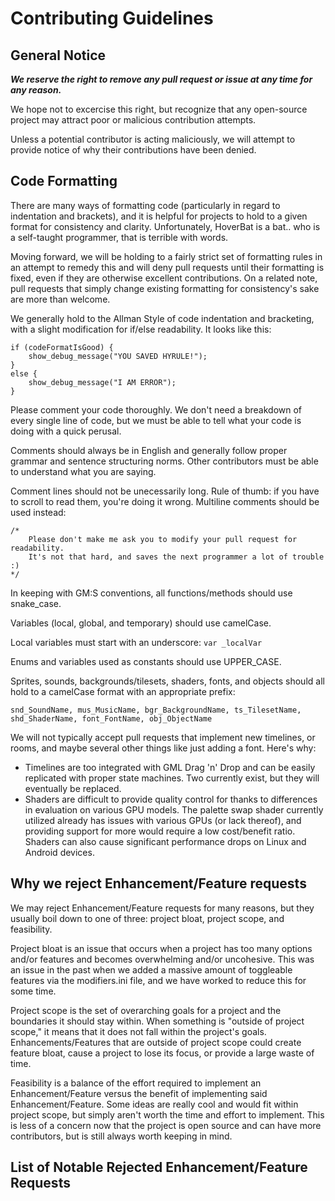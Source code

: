 # Contributing Guidelines
## General Notice
***We reserve the right to remove any pull request or issue at any time for any reason.***

We hope not to excercise this right, but recognize that any open-source project may attract poor or malicious contribution attempts.

Unless a potential contributor is acting maliciously, we will attempt to provide notice of why their contributions have been denied.
## Code Formatting
There are many ways of formatting code (particularly in regard to indentation and brackets), and it is helpful for projects to hold to a given format for consistency and clarity. Unfortunately, HoverBat is a bat.. who is a self-taught programmer, that is terrible with words.

Moving forward, we will be holding to a fairly strict set of formatting rules in an attempt to remedy this and will deny pull requests until their formatting is fixed, even if they are otherwise excellent contributions. On a related note, pull requests that simply change existing formatting for consistency's sake are more than welcome.

We generally hold to the Allman Style of code indentation and bracketing, with a slight modification for if/else readability. It looks like this:
```
if (codeFormatIsGood) {
    show_debug_message("YOU SAVED HYRULE!");
} 
else {
    show_debug_message("I AM ERROR");
}
```
Please comment your code thoroughly. We don't need a breakdown of every single line of code, but we must be able to tell what your code is doing with a quick perusal.

Comments should always be in English and generally follow proper grammar and sentence structuring norms. Other contributors must be able to understand what you are saying.

Comment lines should not be unecessarily long. Rule of thumb: if you have to scroll to read them, you're doing it wrong. Multiline comments should be used instead:
```
/*
    Please don't make me ask you to modify your pull request for readability.
    It's not that hard, and saves the next programmer a lot of trouble :)
*/
```
In keeping with GM:S conventions, all functions/methods should use snake_case.

Variables (local, global, and temporary) should use camelCase.

Local variables must start with an underscore: `var _localVar`

Enums and variables used as constants should use UPPER_CASE.

Sprites, sounds, backgrounds/tilesets, shaders, fonts, and objects should all hold to a camelCase format with an appropriate prefix:
```
snd_SoundName, mus_MusicName, bgr_BackgroundName, ts_TilesetName, shd_ShaderName, font_FontName, obj_ObjectName
```
We will not typically accept pull requests that implement new timelines, or rooms, and maybe several other things like just adding a font. Here's why:
* Timelines are too integrated with GML Drag 'n' Drop and can be easily replicated with proper state machines. Two currently exist, but they will eventually be replaced.
* Shaders are difficult to provide quality control for thanks to differences in evaluation on various GPU models. The palette swap shader currently utilized already has issues with various GPUs (or lack thereof), and providing support for more would require a low cost/benefit ratio. Shaders can also cause significant performance drops on Linux and Android devices.
## Why we reject Enhancement/Feature requests
We may reject Enhancement/Feature requests for many reasons, but they usually boil down to one of three: project bloat, project scope, and feasibility.

Project bloat is an issue that occurs when a project has too many options and/or features and becomes overwhelming and/or uncohesive. This was an issue in the past when we added a massive amount of toggleable features via the modifiers.ini file, and we have worked to reduce this for some time.

Project scope is the set of overarching goals for a project and the boundaries it should stay within. When something is "outside of project scope," it means that it does not fall within the project's goals. Enhancements/Features that are outside of project scope could create feature bloat, cause a project to lose its focus, or provide a large waste of time.

Feasibility is a balance of the effort required to implement an Enhancement/Feature versus the benefit of implementing said Enhancement/Feature. Some ideas are really cool and would fit within project scope, but simply aren't worth the time and effort to implement. This is less of a concern now that the project is open source and can have more contributors, but is still always worth keeping in mind.
## List of Notable Rejected Enhancement/Feature Requests

